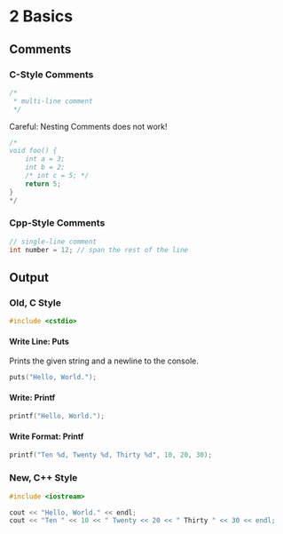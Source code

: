 # 2 Basics

## Comments

### C-Style Comments

```cpp
/*
 * multi-line comment
 */
```

Careful: Nesting Comments does not work!
```cpp
/*
void foo() {
	int a = 3;
	int b = 2;
	/* int c = 5; */
	return 5;
}
*/
```

### Cpp-Style Comments
```cpp
// single-line comment
int number = 12; // span the rest of the line
```

## Output

### Old, C Style

```cpp
#include <cstdio>
```

#### Write Line: Puts

Prints the given string and a newline to the console.

```cpp
puts("Hello, World.");
```

#### Write: Printf

```cpp
printf("Hello, World.");
```

#### Write Format: Printf

```cpp
printf("Ten %d, Twenty %d, Thirty %d", 10, 20, 30);
```

### New, C++ Style

```cpp
#include <iostream>
```

```cpp
cout << "Hello, World." << endl;
cout << "Ten " << 10 << " Twenty << 20 << " Thirty " << 30 << endl;
```

